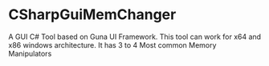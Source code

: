 # CSharpGuiMemChanger
A GUI C# Tool based on Guna UI Framework. This tool can work for x64 and x86 windows architecture. It has 3 to 4 Most common Memory Manipulators
